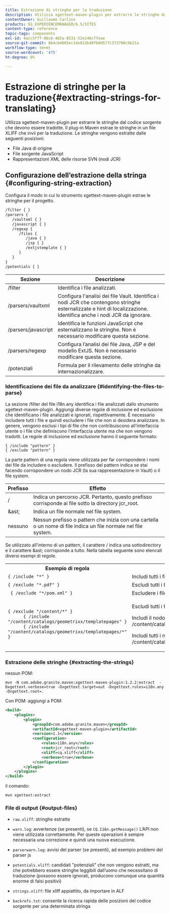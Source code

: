 ```yaml
---
title: Estrazione di stringhe per la traduzione
description: Utilizza xgettext-maven-plugin per estrarre le stringhe dal codice sorgente che richiedono la traduzione
contentOwner: Guillaume Carlino
products: SG_EXPERIENCEMANAGER/6.5/SITES
content-type: reference
topic-tags: components
exl-id: 4acc5f7f-0bcb-4b5a-8531-52e146cffeae
source-git-commit: 8b4cb4065ec14e813b49fb0d577c372790c9b21a
workflow-type: tm+mt
source-wordcount: '475'
ht-degree: 0%

---
```


# Estrazione di stringhe per la traduzione{#extracting-strings-for-translating}

Utilizza xgettext-maven-plugin per estrarre le stringhe dal codice sorgente che devono essere tradotte. Il plug-in Maven estrae le stringhe in un file XLIFF che invii per la traduzione. Le stringhe vengono estratte dalle seguenti posizioni:

* File Java di origine
* File sorgente JavaScript
* Rappresentazioni XML delle risorse SVN (nodi JCR)

## Configurazione dell’estrazione della stringa {#configuring-string-extraction}

Configura il modo in cui lo strumento xgettext-maven-plugin estrae le stringhe per il progetto.

```xml
/filter { }
/parsers {
   /vaultxml { }
   /javascript { }
   /regexp {
      /files {
         /java { }
         /jsp { }
         /extjstemplate { }
      }
   }
}
/potentials { }
```

| Sezione | Descrizione |
|---|---|
| /filter | Identifica i file analizzati. |
| /parsers/vaultxml | Configura l&#39;analisi dei file Vault. Identifica i nodi JCR che contengono stringhe esternalizzate e hint di localizzazione. Identifica anche i nodi JCR da ignorare. |
| /parsers/javascript | Identifica le funzioni JavaScript che esternalizzano le stringhe. Non è necessario modificare questa sezione. |
| /parsers/regexp | Configura l’analisi dei file Java, JSP e del modello ExtJS. Non è necessario modificare questa sezione. |
| /potenziali | Formula per il rilevamento delle stringhe da internazionalizzare. |

### Identificazione dei file da analizzare {#identifying-the-files-to-parse}

La sezione /filter del file i18n.any identifica i file analizzati dallo strumento xgettext-maven-plugin. Aggiungi diverse regole di inclusione ed esclusione che identificano i file analizzati e ignorati, rispettivamente. È necessario includere tutti i file e quindi escludere i file che non si desidera analizzare. In genere, vengono esclusi i tipi di file che non contribuiscono all’interfaccia utente o i file che definiscono l’interfaccia utente ma che non vengono tradotti. Le regole di inclusione ed esclusione hanno il seguente formato:

```
{ /include "pattern" }
{ /exclude "pattern" }
```

La parte pattern di una regola viene utilizzata per far corrispondere i nomi dei file da includere o escludere. Il prefisso del pattern indica se stai facendo corrispondere un nodo JCR (la sua rappresentazione in Vault) o il file system.

| Prefisso | Effetto |
|---|---|
| / | Indica un percorso JCR. Pertanto, questo prefisso corrisponde ai file sotto la directory jcr_root. |
| &amp;ast; | Indica un file normale nel file system. |
| nessuno | Nessun prefisso o pattern che inizia con una cartella o un nome di file indica un file normale nel file system. |

Se utilizzato all’interno di un pattern, il carattere / indica una sottodirectory e il carattere &amp;ast; corrisponde a tutto. Nella tabella seguente sono elencati diversi esempi di regole.

<table>
 <tbody>
  <tr>
   <th>Esempio di regola</th>
   <th>Effetto</th>
  </tr>
  <tr>
   <td><code>{ /include "*" }</code></td>
   <td>Includi tutti i file.</td>
  </tr>
  <tr>
   <td><code>{ /exclude "*.pdf" }</code></td>
   <td>Escludi tutti i file PDF.</td>
  </tr>
  <tr>
   <td><code> { /exclude "*/pom.xml" }</code></td>
   <td>Escludere i file POM.</td>
  </tr>
  <tr>
   <td><code class="code">{ /exclude "/content/*" }
      { /include "/content/catalogs/geometrixx/templatepages" }
      { /include "/content/catalogs/geometrixx/templatepages/*" }</code></td>
   <td><p>Escludi tutti i file sotto il nodo /content.</p> <p>Includi il nodo /content/catalogs/geometrixx/templatepages.</p> <p>Includi tutti i nodi figlio di /content/catalogs/geometrixx/templatepages.</p> </td>
  </tr>
 </tbody>
</table>

### Estrazione delle stringhe  {#extracting-the-strings}

nessun POM:

```shell
mvn -N com.adobe.granite.maven:xgettext-maven-plugin:1.2.2:extract  -Dxgettext.verbose=true -Dxgettext.target=out -Dxgettext.rules=i18n.any -Dxgettext.root=.
```

Con POM: aggiungi a POM:

```xml
<build>
    <plugins>
        <plugin>
            <groupId>com.adobe.granite.maven</groupId>
            <artifactId>xgettext-maven-plugin</artifactId>
            <version>1.1</version>
            <configuration>
                <rules>i18n.any</rules>
                <root>jcr_root</root>
                <xliff>cq.xliff</xliff>
                <verbose>true</verbose>
            </configuration>
        </plugin>
    </plugins>
</build>
```

il comando:

```shell
mvn xgettext:extract
```

### File di output {#output-files}

* `raw.xliff`: stringhe estratte
* `warn.log`: avvertenze (se presenti), se `CQ.I18n.getMessage()` L’API non viene utilizzata correttamente. Per queste operazioni è sempre necessaria una correzione e quindi una nuova esecuzione.

* `parserwarn.log`: avvisi del parser (se presenti), ad esempio problemi del parser js
* `potentials.xliff`: candidati &quot;potenziali&quot; che non vengono estratti, ma che potrebbero essere stringhe leggibili dall’uomo che necessitano di traduzione (possono essere ignorati, producono comunque una quantità enorme di falsi positivi)
* `strings.xliff`: file xliff appiattito, da importare in ALF
* `backrefs.txt`: consente la ricerca rapida delle posizioni del codice sorgente per una determinata stringa
